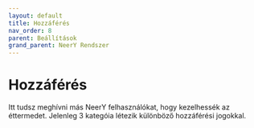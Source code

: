 ```yaml
---
layout: default
title: Hozzáférés
nav_order: 8
parent: Beállítások
grand_parent: NeerY Rendszer
---
```

# Hozzáférés
Itt tudsz meghívni más NeerY felhasználókat, hogy kezelhessék az éttermedet.
Jelenleg 3 kategóia létezik különböző hozzáférési jogokkal.